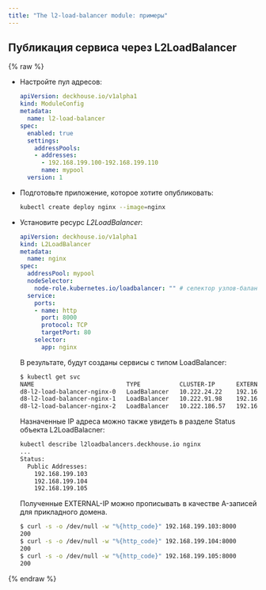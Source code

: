 ```yaml
---
title: "The l2-load-balancer module: примеры"
---
```


## Публикация сервиса через L2LoadBalancer

{% raw %}
* Настройте пул адресов:

  ```yaml
  apiVersion: deckhouse.io/v1alpha1
  kind: ModuleConfig
  metadata:
    name: l2-load-balancer
  spec:
    enabled: true
    settings:
      addressPools:
      - addresses:
        - 192.168.199.100-192.168.199.110
        name: mypool
    version: 1
  ```

* Подготовьте приложение, которое хотите опубликовать:

  ```bash
  kubectl create deploy nginx --image=nginx
  ```

* Установите ресурс _L2LoadBalancer_:

  ```yaml
  apiVersion: deckhouse.io/v1alpha1
  kind: L2LoadBalancer
  metadata:
    name: nginx
  spec:
    addressPool: mypool
    nodeSelector:
      node-role.kubernetes.io/loadbalancer: "" # селектор узлов-балансировщиков
    service:
      ports:
      - name: http
        port: 8000
        protocol: TCP
        targetPort: 80
      selector:
        app: nginx
  ```

  В результате, будут созданы сервисы с типом LoadBalancer:

  ```bash
  $ kubectl get svc
  NAME                          TYPE           CLUSTER-IP      EXTERNAL-IP       PORT(S)          AGE
  d8-l2-load-balancer-nginx-0   LoadBalancer   10.222.24.22    192.168.199.103   8000:31262/TCP   1s
  d8-l2-load-balancer-nginx-1   LoadBalancer   10.222.91.98    192.168.199.104   8000:30806/TCP   1s
  d8-l2-load-balancer-nginx-2   LoadBalancer   10.222.186.57   192.168.199.105   8000:30272/TCP   1s
  ```
  
  Назначенные IP адреса можно также увидеть в разделе Status объекта L2LoadBalacner:
  ```bash
  kubectl describe l2loadbalancers.deckhouse.io nginx
  ...
  Status:
    Public Addresses:
      192.168.199.103
      192.168.199.104
      192.168.199.105
  ```

  Полученные EXTERNAL-IP можно прописывать в качестве A-записей для прикладного домена.

  ```bash
  $ curl -s -o /dev/null -w "%{http_code}" 192.168.199.103:8000
  200
  $ curl -s -o /dev/null -w "%{http_code}" 192.168.199.104:8000
  200
  $ curl -s -o /dev/null -w "%{http_code}" 192.168.199.105:8000
  200
  ```

{% endraw %}
